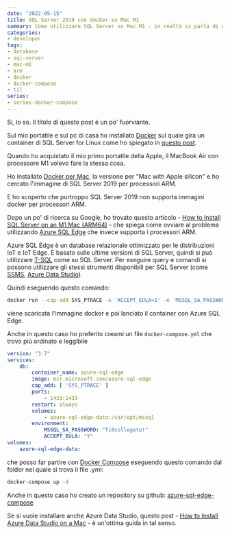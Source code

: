 ```yaml
---
date: "2022-05-15"
title: SQL Server 2019 con docker su Mac M1
summary: Come utilizzare SQL Server su Mac M1 - in realtà si parla di Azure SQL Edge per ARM
categories:
- developer
tags:
- database
- sql-server
- mac-m1
- arm
- docker
- docker-compose
- til
series:
- series-docker-compose
---
```


Si, lo so. Il titolo di questo post è un po' fuorviante.

Sul mio portatile e sul pc di casa ho installato [Docker](https://www.docker.com/products/docker-desktop) sul quale gira un container di SQL Server for Linux come ho spiegato in [questo post](https://kingsor.github.io/2022/01/09/sql-server-2019-docker-compose/).

Quando ho acquistato il mio primo portatile della Apple, il MacBook Air con processore M1 volevo fare la stessa cosa.

Ho installato [Docker per Mac](https://docs.docker.com/desktop/install/mac-install/), la versione per "Mac with Apple silicon" e ho cercato l'immagine di SQL Server 2019 per processori ARM.

E ho scoperto che purtroppo SQL Server 2019 non supporta immagini docker per processori ARM.

Dopo un po' di ricerca su Google, ho trovato questo articolo - [How to Install SQL Server on an M1 Mac (ARM64)](https://database.guide/how-to-install-sql-server-on-an-m1-mac-arm64/) - che spiega come ovviare al problema utilizzando [Azure SQL Edge](https://azure.microsoft.com/en-us/products/azure-sql/edge/) che invece supporta i processori ARM.

Azure SQL Edge è un database relazionale ottimizzato per le distribuzioni IoT e IoT Edge. È basato sulle ultime versioni di SQL Server, quindi si può utilizzare [T-SQL](https://learn.microsoft.com/en-us/sql/t-sql/language-reference?view=sql-server-ver15) come su SQL Server.
Per eseguire query e comandi si possono utilizzare gli stessi strumenti disponibili per SQL Server (come [SSMS](https://learn.microsoft.com/en-us/sql/ssms/download-sql-server-management-studio-ssms?view=sql-server-ver15), [Azure Data Studio](https://learn.microsoft.com/en-us/sql/azure-data-studio/download-azure-data-studio?view=sql-server-ver15)).

Quindi eseguendo questo comando:

```bash
docker run --cap-add SYS_PTRACE -e 'ACCEPT_EULA=1' -e 'MSSQL_SA_PASSWORD=bigStrongPwd' -p 1433:1433 --name sqledge -d mcr.microsoft.com/azure-sql-edge
```

viene scaricata l'immagine docker e poi lanciato il container con Azure SQL Edge.

Anche in questo caso ho preferito creami un file `docker-compose.yml` che trovo più ordinato e leggibile

```yml
version: "3.7"
services:
    db:
        container_name: azure-sql-edge
        image: mcr.microsoft.com/azure-sql-edge
        cap_add: [ 'SYS_PTRACE' ]
        ports:
            - 1433:1433
        restart: always
        volumes: 
            - azure-sql-edge-data:/var/opt/mssql
        environment:
            MSSQL_SA_PASSWORD: "Ti6collegato!"
            ACCEPT_EULA: "Y"
volumes:
    azure-sql-edge-data:
```

che posso far partire con [Docker Compose](https://docs.docker.com/compose/) eseguendo questo comando dal folder nel quale si trova il file .yml:

```bash
docker-compose up -d
```

Anche in questo caso ho creato un repository su github: [azure-sql-edge-compose](https://github.com/kingsor/azure-sql-edge-compose)

Se si vuole installare anche Azure Data Studio, questo post - [How to Install Azure Data Studio on a Mac](https://database.guide/how-to-install-azure-data-studio-on-a-mac/) - è un'ottima guida in tal senso.

